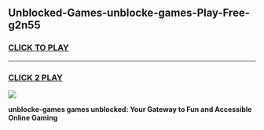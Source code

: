 
## Unblocked-Games-unblocke-games-Play-Free-g2n55
<h3>
<a href="https://premium76.site?title=unblocke-games&ref=24M">CLICK TO PLAY</a></h3>
<hr>

<h3>
<a href="https://premium76.site?title=unblocke-games&ref=24M">CLICK 2 PLAY</a>
  
</h3>

<a href="https://premium76.site?title=unblocke-games&ref=24M"><img src="https://clearcache.store/games.png"></a>


**unblocke-games games unblocked: Your Gateway to Fun and Accessible Online Gaming**
